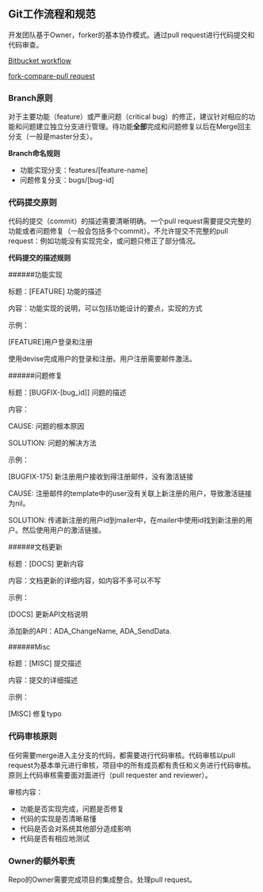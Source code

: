 ## Git工作流程和规范

开发团队基于Owner，forker的基本协作模式。通过pull request进行代码提交和代码审查。

[Bitbucket workflow](https://www.atlassian.com/git/workflows)

[fork-compare-pull request](https://confluence.atlassian.com/display/BITBUCKET/Fork+a+Repo,+Compare+Code,+and+Create+a+Pull+Request)

### Branch原则

对于主要功能（feature）或严重问题（critical bug）的修正，建议针对相应的功能和问题建立独立分支进行管理。待功能**全部**完成和问题修复以后在Merge回主分支（一般是master分支）。

**Branch命名规则**

- 功能实现分支：features/[feature-name]
- 问题修复分支：bugs/[bug-id]

### 代码提交原则
代码的提交（commit）的描述需要清晰明确。一个pull request需要提交完整的功能或者问题修复（一般会包括多个commit）。不允许提交不完整的pull request：例如功能没有实现完全，或问题只修正了部分情况。

**代码提交的描述规则**

######功能实现

标题：[FEATURE] 功能的描述

内容：功能实现的说明，可以包括功能设计的要点，实现的方式

示例：

[FEATURE]用户登录和注册

使用devise完成用户的登录和注册。用户注册需要邮件激活。


######问题修复

标题：[BUGFIX-[bug_id]] 问题的描述

内容：

CAUSE: 问题的根本原因

SOLUTION: 问题的解决方法

示例：

[BUGFIX-175] 新注册用户接收到得注册邮件，没有激活链接

CAUSE: 注册邮件的template中的user没有关联上新注册的用户，导致激活链接为nil。

SOLUTION: 传递新注册的用户id到mailer中，在mailer中使用id找到新注册的用户。然后使用用户的激活链接。

######文档更新

标题：[DOCS] 更新内容

内容：文档更新的详细内容，如内容不多可以不写
 
示例：

[DOCS] 更新API文档说明

添加新的API：ADA_ChangeName, ADA_SendData.


######Misc

标题：[MISC] 提交描述

内容：提交的详细描述

示例：

[MISC] 修复typo

### 代码审核原则

任何需要merge进入主分支的代码，都需要进行代码审核。代码审核以pull request为基本单元进行审核，项目中的所有成员都有责任和义务进行代码审核。原则上代码审核需要面对面进行（pull requester and reviewer）。

审核内容：

- 功能是否实现完成，问题是否修复
- 代码的实现是否清晰易懂
- 代码是否会对系统其他部分造成影响
- 代码是否有相应地测试


### Owner的额外职责

Repo的Owner需要完成项目的集成整合。处理pull request。
